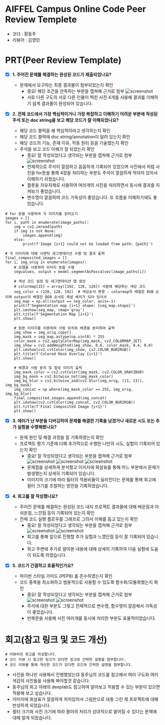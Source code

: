 # AIFFEL Campus Online Code Peer Review Templete
- 코더 : 황동주
- 리뷰어 : 김영민


# PRT(Peer Review Template)
- [x]  **1. 주어진 문제를 해결하는 완성된 코드가 제출되었나요?**
    - 문제에서 요구하는 최종 결과물이 첨부되었는지 확인
        - 중요! 해당 조건을 만족하는 부분을 캡쳐해 근거로 첨부
        ![screenshot](ex04_01.png)
        - 서로 다른 구도의 서로 다른 인물이 찍힌 사진 4개를 사용해 결과를 이해하기 쉽게 결과물이 완성되어 있습니다.
    
- [x]  **2. 전체 코드에서 가장 핵심적이거나 가장 복잡하고 이해하기 어려운 부분에 작성된 
주석 또는 doc string을 보고 해당 코드가 잘 이해되었나요?**
    - 해당 코드 블럭을 왜 핵심적이라고 생각하는지 확인
    - 해당 코드 블럭에 doc string/annotation이 달려 있는지 확인
    - 해당 코드의 기능, 존재 이유, 작동 원리 등을 기술했는지 확인
    - 주석을 보고 코드 이해가 잘 되었는지 확인
        - 중요! 잘 작성되었다고 생각되는 부분을 캡쳐해 근거로 첨부
        ![screenshot](ex04_02.png)
        - 전체적으로 주석이 깔끔하고 꼼꼼하게 기록되어 있었으며 사진에서 처럼 사진을 for문을 통해 4장을 처리하는 부분도 주석이 깔끔하게 적혀저 있어서 이해하기 쉬웠습니다.
        - 플롯을 자유자재로 사용하여 여러개의 사진을 처리하면서 동시에 결과를 지켜보기 좋았습니다.
        - 변수명이 깔끔하여 코드 가독성이 좋았습니다. 또 흐름을 이해하기에도 좋았습니다.
```
# for 문을 사용하여 각 이미지를 읽어오기
images = []
for i, path in enumerate(image_paths):
    img = cv2.imread(path)
    if img is not None:
        images.append(img)
    else:
        print(f'Image {i+1} could not be loaded from path: {path}')
        
# 각 이미지에 대해 시맨틱 세그멘테이션 수행 및 결과 출력
final_composited_images = []
for i, img_orig in enumerate(images):
    # 모델을 사용하여 이미지 분할 수행
    segvalues, output = model.segmentAsPascalvoc(image_paths[i])

    # 색상 코드 설정 및 세그멘테이션 맵 생성
    # colormap[15] = array([192, 128, 128]) 사람에 해당하는 색상 코드
    seg_color = (128, 128, 192)  # 색상순서 변경 - colormap의 배열은 RGB 순이며 output의 배열은 BGR 순서로 채널 배치가 되어 있어서
    seg_map = np.all(output == seg_color, axis=-1)
    print(f'Segmentation map {i+1} shape: {seg_map.shape}')
    plt.imshow(seg_map, cmap='gray')
    plt.title(f'Segmentation Map {i+1}')
    plt.show()

    # 원본 이미지를 이용하여 사람 위치와 배경을 분리하여 출력
    img_show = img_orig.copy()
    img_mask = seg_map.astype(np.uint8) * 255
    color_mask = cv2.applyColorMap(img_mask, cv2.COLORMAP_JET)
    img_show = cv2.addWeighted(img_show, 0.6, color_mask, 0.4, 0.0)
    plt.imshow(cv2.cvtColor(img_show, cv2.COLOR_BGR2RGB))
    plt.title(f'Colored Mask Overlay {i+1}')
    plt.show()

    # 배경과 사람 분리 및 합성 이미지 출력
    img_mask_color = cv2.cvtColor(img_mask, cv2.COLOR_GRAY2BGR)
    img_bg_mask = cv2.bitwise_not(img_mask_color)
    img_bg_blur = cv2.bitwise_and(cv2.blur(img_orig, (13, 13)), img_bg_mask)
    img_concat = np.where(img_mask_color == 255, img_orig, img_bg_blur)
    final_composited_images.append(img_concat)
    plt.imshow(cv2.cvtColor(img_concat, cv2.COLOR_BGR2RGB))
    plt.title(f'Final Composited Image {i+1}')
    plt.show()
```
        
- [x]  **3. 에러가 난 부분을 디버깅하여 문제를 해결한 기록을 남겼거나
새로운 시도 또는 추가 실험을 수행해봤나요?**
    - 문제 원인 및 해결 과정을 잘 기록하였는지 확인
    - 프로젝트 평가 기준에 더해 추가적으로 수행한 나만의 시도, 
    실험이 기록되어 있는지 확인
        - 중요! 잘 작성되었다고 생각되는 부분을 캡쳐해 근거로 첨부
        ![screenshot](ex04_03.png)
        ![screenshot](ex04_04.png)
        ![screenshot](ex04_09.png)
        - 문제점을 상세하게 분석했고 이미지에 화살표를 통해 어느 부분에서 문제가 발생했는지 상세히 기록되어 있습니다.
        - 이미지의 크기에 따라 필터의 적용비율이 달라진다는 문제를 통해 회고에 필터 크기를 조절하는 방안을 기록하였습니다.
        
- [x]  **4. 회고를 잘 작성했나요?**
    - 주어진 문제를 해결하는 완성된 코드 내지 프로젝트 결과물에 대해
    배운점과 아쉬운점, 느낀점 등이 기록되어 있는지 확인
    - 전체 코드 실행 플로우를 그래프로 그려서 이해를 돕고 있는지 확인
        - 중요! 잘 작성되었다고 생각되는 부분을 캡쳐해 근거로 첨부
        ![screenshot](ex04_05.png)
        ![screenshot](ex04_06.png)
        - 회고를 통해 앞으로 진행할 추가 실험과 느꼈던점 등이 잘 기록되어 있습니다.
        - 회고 주변에 추가로 알아본 내용에 대해 상세히 기록하여 다음 실험에 도움이 되도록 하였습니다.
        
- [x]  **5. 코드가 간결하고 효율적인가요?**
    - 파이썬 스타일 가이드 (PEP8) 를 준수하였는지 확인
    - 코드 중복을 최소화하고 범용적으로 사용할 수 있도록 함수화/모듈화했는지 확인
        - 중요! 잘 작성되었다고 생각되는 부분을 캡쳐해 근거로 첨부
        ![screenshot](ex04_07.png)
        ![screenshot](ex04_08.png)
        - 주석에 대한 부분도 그렇고 전체적으로 변수명, 함수명이 깔끔해서 가독성이 좋았습니다.
        - 반복문을 사용해 사진 여러개를 동시에 처리한 부분도 효율적이었습니다.
        


# 회고(참고 링크 및 코드 개선)
```
# 리뷰어의 회고를 작성합니다.
# 코드 리뷰 시 참고한 링크가 있다면 링크와 간략한 설명을 첨부합니다.
# 코드 리뷰를 통해 개선한 코드가 있다면 코드와 간략한 설명을 첨부합니다.
```
- 사진을 하나만 사용해서 진행했었는데 동주님의 코드를 참고해서 여러 구도와 여러 색감의 사진들을 사용해 봐야할것 같습니다.
- 동주님의 회고 아래의 deeplab도 참고하여 알아보고 적용할 수 있는 부분이 있으면 적용해 보고 싶습니다.
- 이미지에 화살표가 깔끔하게 처저있어서 그림판으로 대충 그린 제 프로젝트에 대해 반성하게 되었습니다.
- 필터 크기와 사진 크기에 따라 블러의 처리가 상대적으로 옅어질 수 있다는 문제에 대해 알게 되었습니다.
